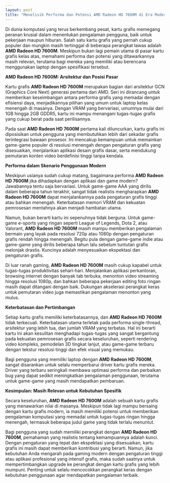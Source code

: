 ```yaml
---
layout: post
title: "Menelisik Performa dan Potensi AMD Radeon HD 7600M di Era Modern"
---
```


Di dunia komputasi yang terus berkembang pesat, kartu grafis memegang peranan krusial dalam menentukan pengalaman pengguna, baik untuk pekerjaan maupun hiburan. Salah satu kartu grafis yang pernah cukup populer dan mungkin masih tertinggal di beberapa perangkat lawas adalah **AMD Radeon HD 7600M**. Meskipun bukan lagi pemain utama di pasar kartu grafis kelas atas, memahami performa dan potensi yang ditawarkannya masih relevan, terutama bagi mereka yang memiliki atau berencana menggunakan laptop dengan spesifikasi tersebut.

**AMD Radeon HD 7600M: Arsitektur dan Posisi Pasar**

Kartu grafis **AMD Radeon HD 7600M** merupakan bagian dari arsitektur GCN (Graphics Core Next) generasi pertama dari AMD. Seri ini dirancang untuk memberikan keseimbangan antara performa grafis yang memadai dengan efisiensi daya, menjadikannya pilihan yang umum untuk laptop kelas menengah di masanya. Dengan VRAM yang bervariasi, umumnya mulai dari 1GB hingga 2GB GDDR5, kartu ini mampu menangani tugas-tugas grafis yang cukup berat pada saat perilisannya.

Pada saat **AMD Radeon HD 7600M** pertama kali diluncurkan, kartu grafis ini diposisikan untuk pengguna yang membutuhkan lebih dari sekadar grafis terintegrasi bawaan prosesor. Ini mencakup kemampuan untuk memainkan game-game populer di resolusi menengah dengan pengaturan grafis yang disesuaikan, menjalankan aplikasi desain grafis dasar, serta mendukung pemutaran konten video berdefinisi tinggi tanpa kendala.

**Performa dalam Skenario Penggunaan Modern**

Meskipun usianya sudah cukup matang, bagaimana performa **AMD Radeon HD 7600M** jika dihadapkan dengan aplikasi dan game modern? Jawabannya tentu saja bervariasi. Untuk game-game AAA yang dirilis dalam beberapa tahun terakhir, sangat tidak realistis mengharapkan **AMD Radeon HD 7600M** dapat menjalankannya pada pengaturan grafis tinggi atau bahkan menengah. Keterbatasan memori VRAM dan kekuatan pemrosesan mentahnya akan menjadi hambatan utama.

Namun, bukan berarti kartu ini sepenuhnya tidak berguna. Untuk game-game e-sports yang ringan seperti League of Legends, Dota 2, atau Valorant, **AMD Radeon HD 7600M** masih mampu memberikan pengalaman bermain yang layak pada resolusi 720p atau 1080p dengan pengaturan grafis rendah hingga menengah. Begitu pula dengan game-game indie atau game-game yang dirilis beberapa tahun lalu sebelum tuntutan grafis melonjak drastis. Kuncinya adalah menyesuaikan ekspektasi dan pengaturan grafis.

Di luar ranah gaming, **AMD Radeon HD 7600M** masih cukup kapabel untuk tugas-tugas produktivitas sehari-hari. Menjalankan aplikasi perkantoran, browsing internet dengan banyak tab terbuka, menonton video streaming hingga resolusi 1080p, dan bahkan beberapa pekerjaan editing foto ringan masih dapat ditangani dengan baik. Dukungan akselerasi perangkat keras untuk pemutaran video juga memastikan pengalaman menonton yang mulus.

**Keterbatasan dan Pertimbangan**

Setiap kartu grafis memiliki keterbatasannya, dan **AMD Radeon HD 7600M** tidak terkecuali. Keterbatasan utama terletak pada performa single-thread, arsitektur yang lebih tua, dan jumlah VRAM yang terbatas. Hal ini berarti kartu ini akan kesulitan menghadapi tugas-tugas yang sangat bergantung pada kekuatan pemrosesan grafis secara keseluruhan, seperti rendering video kompleks, pemodelan 3D tingkat lanjut, atau game-game terbaru dengan tekstur resolusi tinggi dan efek visual yang memukau.

Bagi pengguna yang memiliki laptop dengan **AMD Radeon HD 7600M**, sangat disarankan untuk selalu memperbarui driver kartu grafis mereka. Driver yang terbaru seringkali membawa optimasi performa dan perbaikan bug yang dapat sedikit meningkatkan pengalaman penggunaan, terutama untuk game-game yang masih mendapatkan pembaruan.

**Kesimpulan: Masih Relevan untuk Kebutuhan Spesifik**

Secara keseluruhan, **AMD Radeon HD 7600M** adalah sebuah kartu grafis yang menawarkan nilai di masanya. Meskipun tidak lagi mampu bersaing dengan kartu grafis modern, ia masih memiliki potensi untuk memberikan pengalaman komputasi yang memadai untuk tugas-tugas ringan hingga menengah, termasuk beberapa judul game yang tidak terlalu menuntut.

Bagi pengguna yang sudah memiliki perangkat dengan **AMD Radeon HD 7600M**, pemahaman yang realistis tentang kemampuannya adalah kunci. Dengan pengaturan yang tepat dan ekspektasi yang disesuaikan, kartu grafis ini masih dapat memberikan kontribusi yang berarti. Namun, jika kebutuhan Anda mengarah pada gaming modern dengan pengaturan tinggi atau aplikasi profesional yang intensif grafis, maka sudah saatnya untuk mempertimbangkan upgrade ke perangkat dengan kartu grafis yang lebih mumpuni. Penting untuk selalu mencocokkan perangkat keras dengan kebutuhan penggunaan agar mendapatkan pengalaman terbaik.
